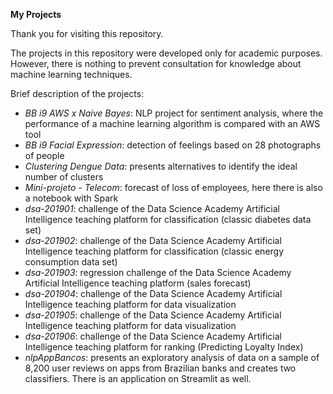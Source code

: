
**My Projects**

Thank you for visiting this repository.

The projects in this repository were developed only for academic purposes. However, there is nothing to prevent consultation for knowledge about machine learning techniques.

Brief description of the projects:
   * _BB i9 AWS x Naive Bayes_:
          NLP project for sentiment analysis, where the performance of a machine learning algorithm is compared with an AWS tool
   * _BB i9 Facial Expression_:
          detection of feelings based on 28 photographs of people
   * _Clustering Dengue Data_:
          presents alternatives to identify the ideal number of clusters
   * _Mini-projeto - Telecom_:
          forecast of loss of employees, here there is also a notebook with Spark
   * _dsa-201901_:
          challenge of the Data Science Academy Artificial Intelligence teaching platform for classification (classic diabetes data set)
   * _dsa-201902_:
          challenge of the Data Science Academy Artificial Intelligence teaching platform for classification (classic energy consumption data set)
   * _dsa-201903_:
          regression challenge of the Data Science Academy Artificial Intelligence teaching platform (sales forecast)
   * _dsa-201904_:
          challenge of the Data Science Academy Artificial Intelligence teaching platform for data visualization
   * _dsa-201905_:
          challenge of the Data Science Academy Artificial Intelligence teaching platform for data visualization
   * _dsa-201906_:
          challenge of the Data Science Academy Artificial Intelligence teaching platform for ranking (Predicting Loyalty Index)
   * _nlpAppBancos_: presents an exploratory analysis of data on a sample of 8,200 user reviews on apps from Brazilian banks and creates two classifiers. There is an application on Streamlit as well.
